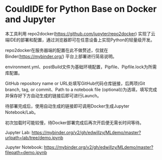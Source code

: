 # CouldIDE for Python Base on Docker and Jupyter

本工具利用 repo2docker(https://github.com/jupyter/repo2docker) 实现了云端IDE的部署和配置，通过浏览器即可在任意设备上实现Python的轻量级开发。

repo2docker在服务器端的配置在此不做赘述，仅就在 Binder(https://mybinder.org/) 平台上部署进行简易说明。

environment.yml、postBuild文件为基础环境配置，Pipfile、Pipfile.lock为所需库配置。

GitHub repository name or URL处填写GitHub代码仓库链接，后两项(Git branch, tag, or commit、Path to a notebook file (optional))为选填，填写完成并保存好下方自动生成的链接后即可进行Launch。

待部署完成后，使用自动生成的链接即可调用Docker生成Jupyter Notebook/Lab。

初次加载时可能较慢，待Docker部署完成后再次开启便无需长时间等待。

Jupyter Lab:
https://mybinder.org/v2/gh/edwillzy/MLdemo/master?urlpath=lab/tree/demo.ipynb

Jupyter Notebook:
https://mybinder.org/v2/gh/edwillzy/MLdemo/master?filepath=demo.ipynb
